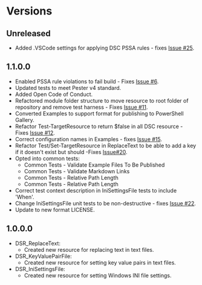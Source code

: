 # Versions

## Unreleased

- Added .VSCode settings for applying DSC PSSA rules - fixes [Issue #25](https://github.com/PlagueHO/FileContentDsc/issues/25).

## 1.1.0.0

- Enabled PSSA rule violations to fail build - Fixes [Issue #6](https://github.com/PlagueHO/FileContentDsc/issues/6).
- Updated tests to meet Pester v4 standard.
- Added Open Code of Conduct.
- Refactored module folder structure to move resource
  to root folder of repository and remove test harness - Fixes [Issue #11](https://github.com/PlagueHO/FileContentDsc/issues/11).
- Converted Examples to support format for publishing to PowerShell
  Gallery.
- Refactor Test-TargetResource to return $false in all DSC resource - Fixes
  [Issue #12](https://github.com/PlagueHO/FileContentDsc/issues/13).
- Correct configuration names in Examples - fixes [Issue #15](https://github.com/PowerShell/FileContentDsc/issues/15).
- Refactor Test/Set-TargetResource in ReplaceText to be able to add a key if it
  doesn't exist but should -Fixes
  [Issue#20](https://github.com/PlagueHO/FileContentDsc/issues/20).
- Opted into common tests:
  - Common Tests - Validate Example Files To Be Published
  - Common Tests - Validate Markdown Links
  - Common Tests - Relative Path Length
  - Common Tests - Relative Path Length
- Correct test context description in IniSettingsFile tests to include 'When'.
- Change IniSettingsFile unit tests to be non-destructive - fixes [Issue #22](https://github.com/PowerShell/FileContentDsc/issues/22).
- Update to new format LICENSE.

## 1.0.0.0

- DSR_ReplaceText:
  - Created new resource for replacing text in text files.
- DSR_KeyValuePairFile:
  - Created new resource for setting key value pairs in text files.
- DSR_IniSettingsFile:
  - Created new resource for setting Windows INI file settings.
